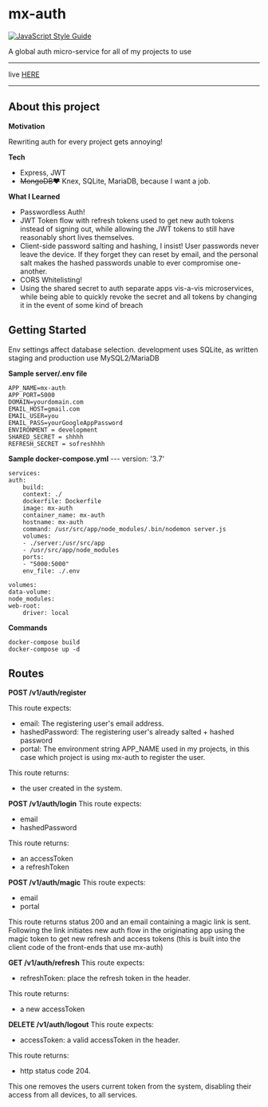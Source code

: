 # mx-auth
[![JavaScript Style Guide](https://img.shields.io/badge/code_style-standard-brightgreen.svg)](https://standardjs.com)

A global auth micro-service for all of my projects to use
<hr>

live [HERE](https://auth.danielmattox.com)

<hr>

## About this project

__Motivation__

Rewriting auth for every project gets annoying! 

__Tech__
- Express, JWT
- ~~MongoDB❤️~~ Knex, SQLite, MariaDB, because I want a job.

__What I Learned__

- Passwordless Auth!
- JWT Token flow with refresh tokens used to get new auth tokens instead of signing out, while allowing the JWT tokens to still have reasonably short lives themselves.
- Client-side password salting and hashing, I insist! User passwords never leave the device. If they forget they can reset by email, and the personal salt makes the hashed passwords unable to ever compromise one-another.
- CORS Whitelisting!
- Using the shared secret to auth separate apps vis-a-vis microservices, while being able to quickly revoke the secret and all tokens by changing it in the event of some kind of breach

## Getting Started

Env settings affect database selection. development uses SQLite, as written staging and production use MySQL2/MariaDB

__Sample server/.env file__
```
APP_NAME=mx-auth
APP_PORT=5000
DOMAIN=yourdomain.com
EMAIL_HOST=gmail.com
EMAIL_USER=you
EMAIL_PASS=yourGoogleAppPassword
ENVIRONMENT = development
SHARED_SECRET = shhhh
REFRESH_SECRET = sofreshhhh
```
__Sample docker-compose.yml__
    ---
    version: '3.7'

    services:
    auth:
        build:
        context: ./
        dockerfile: Dockerfile
        image: mx-auth
        container_name: mx-auth
        hostname: mx-auth
        command: /usr/src/app/node_modules/.bin/nodemon server.js
        volumes:
        - ./server:/usr/src/app
        - /usr/src/app/node_modules
        ports:
        - "5000:5000"
        env_file: ./.env

    volumes:
    data-volume:
    node_modules:
    web-root:
        driver: local
__Commands__
```
docker-compose build
docker-compose up -d
```
## Routes

__POST /v1/auth/register__

This route expects:
 - email: The registering user's email address.
 - hashedPassword: The registering user's already salted + hashed password
 - portal: The environment string APP_NAME used in my projects, in this case which project is using mx-auth to register the user.

This route returns:
 - the user created in the system.

__POST /v1/auth/login__
This route expects:
 - email
 - hashedPassword

This route returns:
 - an accessToken
 - a refreshToken

__POST /v1/auth/magic__
This route expects:
 - email
 - portal

This route returns status 200 and an email containing a magic link is sent. Following the link initiates new auth flow in the originating app using the magic token to get new refresh and access tokens (this is built into the client code of the front-ends that use mx-auth)

__GET /v1/auth/refresh__
This route expects:
 - refreshToken: place the refresh token in the header.

This route returns:
 - a new accessToken

__DELETE /v1/auth/logout__
This route expects:
 - accessToken: a valid accessToken in the header.

This route returns:
 - http status code 204.

This one removes the users current token from the system, disabling their access from all devices, to all services.